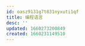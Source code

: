 ```yaml
---
id: oasz9131g7t831nyxuti1qf
title: 编程语言
desc: ''
updated: 1660273200849
created: 1660231149510
---
```

